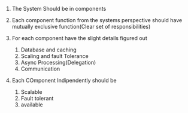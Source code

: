 1. The System Should be in components
2. Each component function from the systems perspective should have mutually exclusive function(Clear set of responsibilities)
3. For each component have the slight details figured out
	 
	1. Database and caching
	2. Scaling and fault Tolerance
	3. Async Processing(Delegation) 
	4. Communication
4. Each COmponent Indipendently should be
	1. Scalable
	2. Fault tolerant
	3. available
